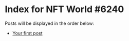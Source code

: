 # Index for NFT World #6240
Posts will be displayed in the order below:

- [Your first post](./001-first.md)

